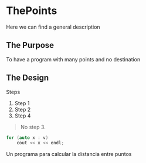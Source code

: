 # ThePoints
Here we can find a general description

## The Purpose
To have a program with many points and no destination

## The Design

Steps
1. Step 1
2. Step 2
3. Step 4

> No step 3.

```c++
for (auto x : v)
	cout << x << endl;
```


Un programa para calcular la distancia entre puntos
